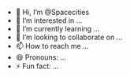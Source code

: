 - 👋 Hi, I’m @Spacecities
- 👀 I’m interested in ...
- 🌱 I’m currently learning ...
- 💞️ I’m looking to collaborate on ...
- 📫 How to reach me ...
- 😄 Pronouns: ...
- ⚡ Fun fact: ...

<!---
Spacecities/Spacecities is a ✨ special ✨ repository because its `README.md` (this file) appears on your GitHub profile.
You can click the Preview link to take a look at your changes.
--->
